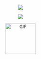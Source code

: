<p align="center">
<img src="https://user-images.githubusercontent.com/16304728/88907427-e938f300-d258-11ea-9a44-a8f8534b67a3.png">
</p>

<p align="center">
<a href="https://github.com/anuraghazra/github-readme-stats">
  <img align="center" src="https://github-readme-stats.vercel.app/api?username=MattRighetti&include_all_commits=true&show_icons=true" />
</a>
</p>

<p align="center">
<img align="center" alt="GIF" height="100px" src="https://media.giphy.com/media/du3J3cXyzhj75IOgvA/giphy.gif" />
</p>
